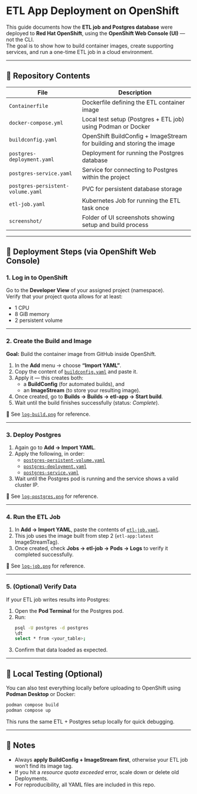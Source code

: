 # ETL App Deployment on OpenShift

This guide documents how the **ETL job and Postgres database** were deployed to **Red Hat OpenShift**, using the **OpenShift Web Console (UI)** — not the CLI.  
The goal is to show how to build container images, create supporting services, and run a one-time ETL job in a cloud environment.

---

## 🧱 Repository Contents

| File | Description |
|------|--------------|
| `Containerfile` | Dockerfile defining the ETL container image |
| `docker-compose.yml` | Local test setup (Postgres + ETL job) using Podman or Docker |
| `buildconfig.yaml` | OpenShift BuildConfig + ImageStream for building and storing the image |
| `postgres-deployment.yaml` | Deployment for running the Postgres database |
| `postgres-service.yaml` | Service for connecting to Postgres within the project |
| `postgres-persistent-volume.yaml` | PVC for persistent database storage |
| `etl-job.yaml` | Kubernetes Job for running the ETL task once |
| `screenshot/` | Folder of UI screenshots showing setup and build process |

---

## 🚀 Deployment Steps (via OpenShift Web Console)

### 1. Log in to OpenShift
Go to the **Developer View** of your assigned project (namespace).  
Verify that your project quota allows for at least:
- 1 CPU
- 8 GiB memory
- 2 persistent volume

---

### 2. Create the Build and Image
**Goal:** Build the container image from GitHub inside OpenShift.

1. In the **Add** menu → choose **“Import YAML”**.  
2. Copy the content of [`buildconfig.yaml`](./buildconfig.yaml) and paste it.  
3. Apply it — this creates both:
   - a **BuildConfig** (for automated builds), and  
   - an **ImageStream** (to store your resulting image).  
4. Once created, go to **Builds → Builds → etl-app → Start build**.  
5. Wait until the build finishes successfully (status: *Complete*).  

📸 See [`log-build.png`](./screenshot/log-build.png) for reference.

---

### 3. Deploy Postgres
1. Again go to **Add → Import YAML**.  
2. Apply the following, in order:
   - [`postgres-persistent-volume.yaml`](./postgres-persistent-volume.yaml)
   - [`postgres-deployment.yaml`](./postgres-deployment.yaml)
   - [`postgres-service.yaml`](./postgres-service.yaml)
3. Wait until the Postgres pod is running and the service shows a valid cluster IP.

📸 See [`log-postgres.png`](./screenshot/log-postgres.png) for reference.

---

### 4. Run the ETL Job
1. In **Add → Import YAML**, paste the contents of [`etl-job.yaml`](./etl-job.yaml).  
2. This job uses the image built from step 2 (`etl-app:latest` ImageStreamTag).  
3. Once created, check **Jobs → etl-job → Pods → Logs** to verify it completed successfully.  

📸 See [`log-job.png`](./screenshot/log-job.png) for reference.

---

### 5. (Optional) Verify Data
If your ETL job writes results into Postgres:
1. Open the **Pod Terminal** for the Postgres pod.  
2. Run:
   ```bash
   psql -U postgres -d postgres
   \dt
   select * from <your_table>;
   ```
3. Confirm that data loaded as expected.

---

## 🧩 Local Testing (Optional)

You can also test everything locally before uploading to OpenShift using **Podman Desktop** or Docker:

```bash
podman compose build
podman compose up
```

This runs the same ETL + Postgres setup locally for quick debugging.

---

## 📝 Notes
- Always **apply BuildConfig + ImageStream first**, otherwise your ETL job won’t find its image tag.
- If you hit a *resource quota exceeded* error, scale down or delete old Deployments.
- For reproducibility, all YAML files are included in this repo.
